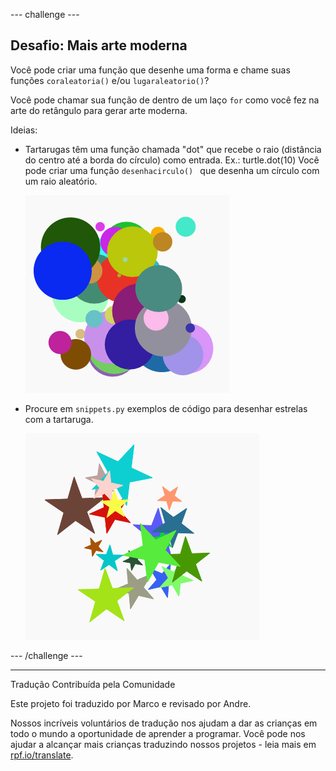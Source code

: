 --- challenge ---

## Desafio: Mais arte moderna

Você pode criar uma função que desenhe uma forma e chame suas funções `coraleatoria()` e/ou `lugaraleatorio()`?

Você pode chamar sua função de dentro de um laço `for` como você fez na arte do retângulo para gerar arte moderna.

Ideias:

- Tartarugas têm uma função chamada "dot" que recebe o raio (distância do centro até a borda do círculo) como entrada. Ex.: turtle.dot(10) Você pode criar uma função `desenhacirculo() ` que desenha um círculo com um raio aleatório.
    
    ![screenshot](images/modern-circles.png)

- Procure em `snippets.py` exemplos de código para desenhar estrelas com a tartaruga.
    
    ![screenshot](images/modern-stars.png)

--- /challenge ---


***
Tradução Contribuída pela Comunidade

Este projeto foi traduzido por Marco e revisado por Andre.

Nossos incríveis voluntários de tradução nos ajudam a dar as crianças em todo o mundo a oportunidade de aprender a programar. Você pode nos ajudar a alcançar mais crianças traduzindo nossos projetos - leia mais em [rpf.io/translate](https://rpf.io/translate).